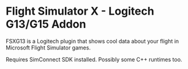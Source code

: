 # Flight Simulator X - Logitech G13/G15 Addon

FSXG13 is a Logitech plugin that shows cool data about your flight in Microsoft Flight Simulator games.

Requires SimConnect SDK installed. Possibly some C++ runtimes too.